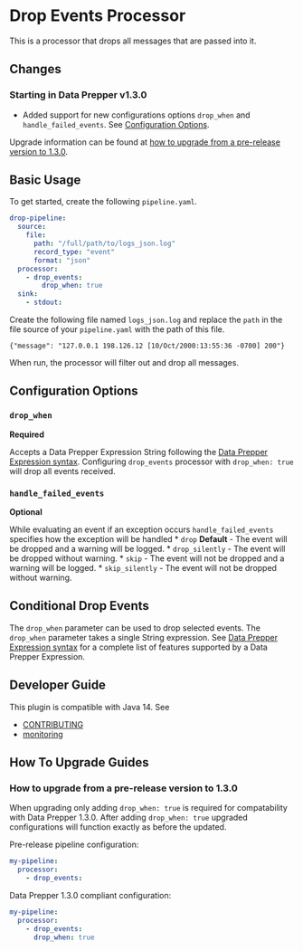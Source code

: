 # Drop Events Processor
This is a processor that drops all messages that are passed into it.

## Changes

### Starting in Data Prepper v1.3.0
* Added support for new configurations options `drop_when` and `handle_failed_events`. See [Configuration Options](#Configuration-Options).

Upgrade information can be found at 
[how to upgrade from a pre-release version to 1.3.0](#How-to-upgrade-from-a-pre-release-version-to-130).


## Basic Usage
To get started, create the following `pipeline.yaml`.
```yaml
drop-pipeline:
  source:
    file:
      path: "/full/path/to/logs_json.log"
      record_type: "event"
      format: "json"
  processor:
    - drop_events:
        drop_when: true
  sink:
    - stdout:
```

Create the following file named `logs_json.log` and replace the `path` in the file source of your `pipeline.yaml` with the path of this 
file.

```
{"message": "127.0.0.1 198.126.12 [10/Oct/2000:13:55:36 -0700] 200"}
```

When run, the processor will filter out and drop all messages.

## Configuration Options

### `drop_when`
**Required**

Accepts a Data Prepper Expression String following the [Data Prepper Expression syntax](../../docs/expression_syntax). Configuring 
`drop_events` processor with `drop_when: true` will drop all events received.

### `handle_failed_events`
**Optional**

While evaluating an event if an exception occurs `handle_failed_events` specifies how the exception will be handled
    * `drop` **Default** - The event will be dropped and a warning will be logged.
    * `drop_silently` - The event will be dropped without warning.
    * `skip` - The event will not be dropped and a warning will be logged.
    * `skip_silently` - The event will not be dropped without warning.


## Conditional Drop Events
The `drop_when` parameter can be used to drop selected events. The `drop_when` parameter takes a single String expression. See
[Data Prepper Expression syntax](../../docs/expression_syntax) for a complete list of features supported by a Data Prepper Expression.

## Developer Guide
This plugin is compatible with Java 14. See
- [CONTRIBUTING](https://github.com/opensearch-project/data-prepper/blob/main/CONTRIBUTING.md)
- [monitoring](https://github.com/opensearch-project/data-prepper/blob/main/docs/monitoring.md)

## How To Upgrade Guides

### How to upgrade from a pre-release version to 1.3.0

When upgrading only adding `drop_when: true` is required for compatability with Data Prepper 1.3.0. After adding `drop_when: true`
upgraded configurations will function exactly as before the updated.

Pre-release pipeline configuration:
```yaml
my-pipeline:
  processor:
    - drop_events:
```

Data Prepper 1.3.0 compliant configuration:
```yaml
my-pipeline:
  processor:
    - drop_events:
      drop_when: true
```
